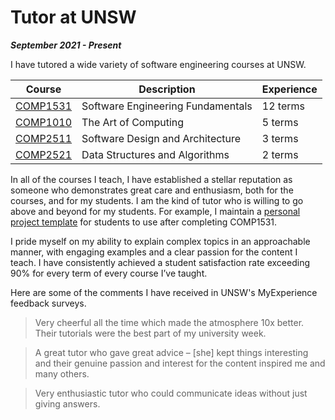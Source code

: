 # Tutor at UNSW

***September 2021 - Present***

I have tutored a wide variety of software engineering courses at UNSW.

| Course | Description | Experience |
| ------ | ----------- | ---------- |
| [COMP1531](https://handbook.unsw.edu.au/undergraduate/courses/current/comp1531) | Software Engineering Fundamentals | 12 terms |
| [COMP1010](https://handbook.unsw.edu.au/undergraduate/courses/current/comp1010) | The Art of Computing | 5 terms |
| [COMP2511](https://handbook.unsw.edu.au/undergraduate/courses/current/comp2511) | Software Design and Architecture | 3 terms |
| [COMP2521](https://handbook.unsw.edu.au/undergraduate/courses/current/comp2521) | Data Structures and Algorithms | 2 terms |

In all of the courses I teach, I have established a stellar reputation as someone who demonstrates great care and enthusiasm, both for the courses, and for my students. I am the kind of tutor who is willing to go above and beyond for my students. For example, I maintain a [personal project template](https://github.com/MaddyGuthridge/1531-template) for students to use after completing COMP1531. 

I pride myself on my ability to explain complex topics in an approachable manner, with engaging examples and a clear passion for the content I teach. I have consistently achieved a student satisfaction rate exceeding 90% for every term of every course I’ve taught.

Here are some of the comments I have received in UNSW's MyExperience feedback surveys.

> Very cheerful all the time which made the atmosphere 10x better. Their tutorials were the best part of my university week.

> A great tutor who gave great advice – [she] kept things interesting and their genuine passion and interest for the content inspired me and many others.

> Very enthusiastic tutor who could communicate ideas without just giving answers.

